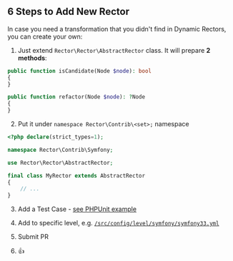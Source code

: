 ## 6 Steps to Add New Rector

In case you need a transformation that you didn't find in Dynamic Rectors, you can create your own:

1. Just extend `Rector\Rector\AbstractRector` class. It will prepare **2 methods**:

```php
public function isCandidate(Node $node): bool
{
}

public function refactor(Node $node): ?Node
{
}
```

2. Put it under `namespace Rector\Contrib\<set>;` namespace

```php
<?php declare(strict_types=1);

namespace Rector\Contrib\Symfony;

use Rector\Rector\AbstractRector;

final class MyRector extends AbstractRector
{
    // ...
}
```

3. Add a Test Case - [see PHPUnit example](https://github.com/rectorphp/rector/blob/master/tests/Rector/Contrib/PHPUnit/ExceptionAnnotationRector/Test.php)

4. Add to specific level, e.g. [`/src/config/level/symfony/symfony33.yml`](/src/config/level/symfony/symfony33.yml)

5. Submit PR

6. :+1:
